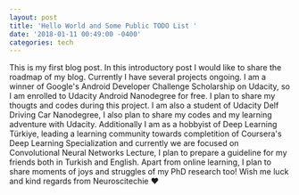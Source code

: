 ```yaml
---
layout: post
title: 'Hello World and Some Public TODO List '
date: '2018-01-11 00:49:00 -0400'
categories: tech
---
```

This is my first blog post.
In this introductory post I would like to share the roadmap of my blog.
Currently I have several projects ongoing. I am a winner of Google's Android Developer Challenge Scholarship on Udacity, so I am enrolled to Udacity Android Nanodegree for free. I plan to share my thougts and codes during this project.
I am also a student of Udacity Delf Driving Car Nanodegree, I also plan to share my codes and my learning adventure with Udacity.
Additionally I am as a hobbyist of Deep Learning Türkiye, leading a learning community towards completition of Coursera's Deep Learning Specialization and currently we are focused on Convolutional Neural Networks Lecture, I plan to prepare a guideline for my friends both in Turkish and English.
Apart from online learning, I plan to share moments of joys and struggles of my PhD research too!
Wish me luck and
kind regards from Neuroscitechie ❤️
